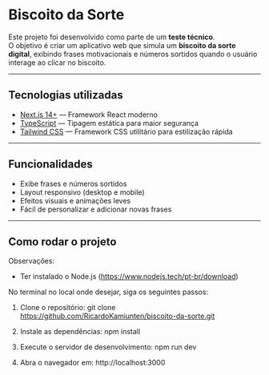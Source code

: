 # Biscoito da Sorte

Este projeto foi desenvolvido como parte de um **teste técnico**.  
O objetivo é criar um aplicativo web que simula um **biscoito da sorte digital**, exibindo frases motivacionais e números sortidos quando o usuário interage ao clicar no biscoito.

---

## Tecnologias utilizadas
- [Next.js 14+](https://nextjs.org/) — Framework React moderno
- [TypeScript](https://www.typescriptlang.org/) — Tipagem estática para maior segurança
- [Tailwind CSS](https://tailwindcss.com/) — Framework CSS utilitário para estilização rápida

---

## Funcionalidades
- Exibe frases e números sortidos
- Layout responsivo (desktop e mobile)
- Efeitos visuais e animações leves
- Fácil de personalizar e adicionar novas frases

---

## Como rodar o projeto 

Observações:

- Ter instalado o Node.js (https://www.nodejs.tech/pt-br/download)

No terminal no local onde desejar, siga os seguintes passos:

1. Clone o repositório:
    git clone https://github.com/RicardoKamiunten/biscoito-da-sorte.git

2. Instale as dependências:
    npm install

3. Execute o servidor de desenvolvimento:
    npm run dev

4. Abra o navegador em:
    http://localhost:3000
